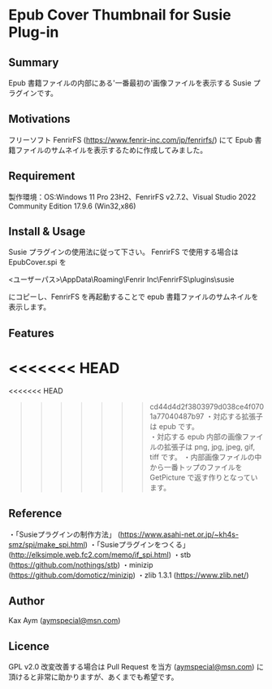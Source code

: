 # Epub Cover Thumbnail for Susie Plug-in

## Summary
Epub 書籍ファイルの内部にある'一番最初の'画像ファイルを表示する Susie プラグインです。

## Motivations
フリーソフト FenrirFS (https://www.fenrir-inc.com/jp/fenrirfs/) にて Epub 書籍ファイルのサムネイルを表示するために作成してみました。

## Requirement
製作環境：OS:Windows 11 Pro 23H2、FenrirFS v2.7.2、Visual Studio 2022 Community Edition 17.9.6 (Win32,x86)

## Install & Usage
Susie プラグインの使用法に従って下さい。
FenrirFS で使用する場合は EpubCover.spi を

<ユーザーパス>\AppData\Roaming\Fenrir Inc\FenrirFS\plugins\susie

にコピーし、FenrirFS を再起動することで epub 書籍ファイルのサムネイルを表示します。
## Features
<<<<<<< HEAD
=======
<<<<<<< HEAD

>>>>>>> cd44d4d2f3803979d038ce4f0701a77040487b97
・対応する拡張子は epub です。<br/>
・対応する epub 内部の画像ファイルの拡張子は png, jpg, jpeg, gif, tiff です。
・内部画像ファイルの中から一番トップのファイルを GetPicture で返す作りとなっています。

## Reference
・「Susieプラグインの制作方法」 (https://www.asahi-net.or.jp/~kh4s-smz/spi/make_spi.html)
・「Susieプラグインをつくる」 (http://elksimple.web.fc2.com/memo/if_spi.html)
・stb (https://github.com/nothings/stb)
・minizip (https://github.com/domoticz/minizip)
・zlib 1.3.1 (https://www.zlib.net/)

## Author
Kax Aym (aymspecial@msn.com)

## Licence
GPL v2.0
改変改善する場合は Pull Request を当方 (aymspecial@msn.com) に頂けると非常に助かりますが、あくまでも希望です。

